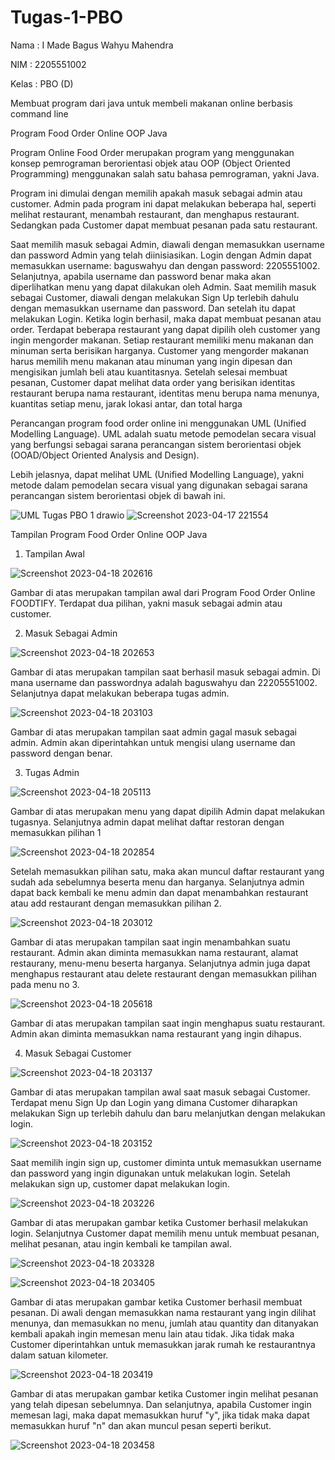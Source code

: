 # Tugas-1-PBO
Nama    : I Made Bagus Wahyu Mahendra

NIM     : 2205551002

Kelas   : PBO (D)



Membuat program dari java untuk membeli makanan online berbasis command line


Program Food Order Online OOP Java

Program Online Food Order merupakan program yang menggunakan konsep pemrograman berorientasi objek atau OOP (Object Oriented Programming) menggunakan salah satu bahasa pemrograman, yakni Java.

Program ini dimulai dengan memilih apakah masuk sebagai admin atau customer. Admin pada program ini dapat melakukan beberapa hal, seperti melihat restaurant, menambah restaurant, dan menghapus restaurant. Sedangkan pada Customer dapat membuat pesanan pada satu restaurant. 

Saat memilih masuk sebagai Admin, diawali dengan memasukkan username dan password Admin yang telah diinisiasikan. Login dengan Admin dapat memasukkan username: baguswahyu dan dengan password: 2205551002. Selanjutnya, apabila username dan password benar maka akan diperlihatkan menu yang dapat dilakukan oleh Admin.
Saat memilih masuk sebagai Customer, diawali dengan melakukan Sign Up terlebih dahulu dengan memasukkan username dan password. Dan setelah itu dapat melakukan Login. Ketika login berhasil, maka dapat membuat pesanan atau order.
Terdapat beberapa restaurant yang dapat dipilih oleh customer yang ingin mengorder makanan. Setiap restaurant memiliki menu makanan dan minuman serta berisikan harganya.
Customer yang mengorder makanan harus memilih menu makanan atau minuman yang ingin dipesan dan mengisikan jumlah beli atau kuantitasnya.
Setelah selesai membuat pesanan, Customer dapat melihat data order yang berisikan identitas restaurant berupa nama restaurant, identitas menu berupa nama menunya, kuantitas setiap menu, jarak lokasi antar, dan total harga

Perancangan program food order online ini menggunakan UML (Unified Modelling Language). UML adalah suatu metode pemodelan secara visual yang berfungsi sebagai sarana perancangan sistem berorientasi objek (OOAD/Object Oriented Analysis and Design).

Lebih jelasnya, dapat melihat UML (Unified Modelling Language), yakni metode dalam pemodelan secara visual yang digunakan sebagai sarana perancangan sistem berorientasi objek di bawah ini.



![UML Tugas PBO 1 drawio](https://user-images.githubusercontent.com/114908291/232515289-68b89174-fe3f-49f4-81f4-ab71c13dee15.png)
![Screenshot 2023-04-17 221554](https://user-images.githubusercontent.com/114908291/232515461-5b896c52-caa5-43e9-831a-95963320ae7a.png)




Tampilan Program Food Order Online OOP Java

1. Tampilan Awal


![Screenshot 2023-04-18 202616](https://user-images.githubusercontent.com/114908291/232780671-4bf4e1e2-2a26-4691-9e4c-cfd542c28806.png)


Gambar di atas merupakan tampilan awal dari Program Food Order Online FOODTIFY. Terdapat dua pilihan, yakni masuk sebagai admin atau customer.

2. Masuk Sebagai Admin


![Screenshot 2023-04-18 202653](https://user-images.githubusercontent.com/114908291/232780985-5e8d2954-12d5-4e4f-a183-c4713fba1769.png)


Gambar di atas merupakan tampilan saat berhasil masuk sebagai admin. Di mana username dan passwordnya adalah baguswahyu dan 22205551002. Selanjutnya dapat melakukan beberapa tugas admin.


![Screenshot 2023-04-18 203103](https://user-images.githubusercontent.com/114908291/232781477-b8354f29-a154-4ecf-9bad-65b53dffc367.png)


Gambar di atas merupakan tampilan saat admin gagal masuk sebagai admin. Admin akan diperintahkan untuk mengisi ulang username dan password dengan benar.


3. Tugas Admin


![Screenshot 2023-04-18 205113](https://user-images.githubusercontent.com/114908291/232782951-e5914bb1-ea99-49aa-9c2f-d54d23c4e908.png)


Gambar di atas merupakan menu yang dapat dipilih Admin dapat melakukan tugasnya. Selanjutnya admin dapat melihat daftar restoran dengan memasukkan pilihan 1



![Screenshot 2023-04-18 202854](https://user-images.githubusercontent.com/114908291/232783162-c1477f02-791c-4ecd-ac7e-6145c48c4fe6.png)


Setelah memasukkan pilihan satu, maka akan muncul daftar restaurant yang sudah ada sebelumnya beserta menu dan harganya. Selanjutnya admin dapat back kembali ke menu admin dan dapat menambahkan restaurant atau add restaurant dengan memasukkan pilihan 2.



![Screenshot 2023-04-18 203012](https://user-images.githubusercontent.com/114908291/232783498-7cfee509-353e-490a-bc99-f6f5ef275954.png)


Gambar di atas merupakan tampilan saat ingin menambahkan suatu restaurant. Admin akan diminta memasukkan nama restaurant, alamat restaurany, menu-menu beserta harganya. Selanjutnya admin juga dapat menghapus restaurant atau delete restaurant dengan memasukkan pilihan pada menu no 3.


![Screenshot 2023-04-18 205618](https://user-images.githubusercontent.com/114908291/232784315-383d3640-8021-4956-98b3-adf24ef2fffb.png)


Gambar di atas merupakan tampilan saat ingin menghapus suatu restaurant. Admin akan diminta memasukkan nama restaurant yang ingin dihapus.


4. Masuk Sebagai Customer


![Screenshot 2023-04-18 203137](https://user-images.githubusercontent.com/114908291/232785200-acb250bc-a744-42df-82d0-0592334a35dc.png)


Gambar di atas merupakan tampilan awal saat masuk sebagai Customer. Terdapat menu Sign Up dan Login yang dimana Customer diharapkan melakukan Sign up terlebih dahulu dan baru melanjutkan dengan melakukan login. 



![Screenshot 2023-04-18 203152](https://user-images.githubusercontent.com/114908291/232785575-72fe57ac-0ba7-4ad4-b256-28215e7f80e7.png)


Saat memilih ingin sign up, customer diminta untuk memasukkan username dan password yang ingin digunakan untuk melakukan login. Setelah melakukan sign up, customer dapat melakukan login.


![Screenshot 2023-04-18 203226](https://user-images.githubusercontent.com/114908291/232785834-295afb06-7ead-46ca-8eca-e9b5d2d40cbb.png)


Gambar di atas merupakan gambar ketika Customer berhasil melakukan login. Selanjutnya Customer dapat memilih menu untuk membuat pesanan, melihat pesanan, atau ingin kembali ke tampilan awal. 


![Screenshot 2023-04-18 203328](https://user-images.githubusercontent.com/114908291/232786114-0b3a9049-f9ab-4e17-9b7c-12708c8d34d6.png)




![Screenshot 2023-04-18 203405](https://user-images.githubusercontent.com/114908291/232786147-94802960-908c-4204-b1f6-6169598890a7.png)



Gambar di atas merupakan gambar ketika Customer berhasil membuat pesanan. Di awali dengan memasukkan nama restaurant yang ingin dilihat menunya, dan memasukkan no menu, jumlah atau quantity dan ditanyakan kembali apakah ingin memesan menu lain atau tidak. Jika tidak maka Customer diperintahkan untuk memasukkan jarak rumah ke restaurantnya dalam satuan kilometer. 


![Screenshot 2023-04-18 203419](https://user-images.githubusercontent.com/114908291/232786609-67bb427c-0e95-457b-9447-79504c0d260d.png)


Gambar di atas merupakan gambar ketika Customer ingin melihat pesanan yang telah dipesan sebelumnya. Dan selanjutnya, apabila Customer ingin memesan lagi, maka dapat memasukkan huruf "y", jika tidak maka dapat memasukkan huruf "n" dan akan muncul pesan seperti berikut.



![Screenshot 2023-04-18 203458](https://user-images.githubusercontent.com/114908291/232786999-a81323b2-3555-478c-a6ae-297a29d7a2e3.png)
